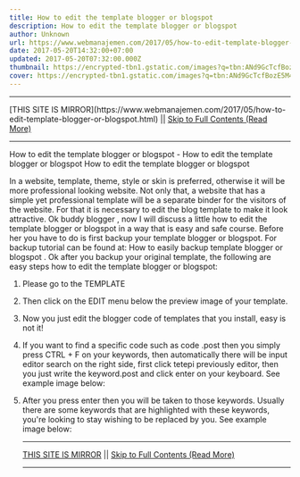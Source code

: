 ```yaml
---
title: How to edit the template blogger or blogspot
description: How to edit the template blogger or blogspot
author: Unknown
url: https://www.webmanajemen.com/2017/05/how-to-edit-template-blogger-or-blogspot.html
date: 2017-05-20T14:32:00+07:00
updated: 2017-05-20T07:32:00.000Z
thumbnail: https://encrypted-tbn1.gstatic.com/images?q=tbn:ANd9GcTcfBozE5M4AU-Bxl7z1Zwhuup0eSbwXVKtTS9N-rJ_je8jOuradHt8nVXX
cover: https://encrypted-tbn1.gstatic.com/images?q=tbn:ANd9GcTcfBozE5M4AU-Bxl7z1Zwhuup0eSbwXVKtTS9N-rJ_je8jOuradHt8nVXX
---
```


<hr/> [THIS SITE IS MIRROR](https://www.webmanajemen.com/2017/05/how-to-edit-template-blogger-or-blogspot.html) || <a href="https://www.webmanajemen.com/2017/05/how-to-edit-template-blogger-or-blogspot.html" rel="follow" class="button" id="read-more">Skip to Full Contents (Read More)</a> <hr/> How to edit the template blogger or blogspot - How to edit the template blogger or blogspot How to edit the template blogger or blogspot


In a website, template, theme, style or skin is preferred, otherwise it will be more professional looking website. Not only that, a website that has a simple yet professional template will be a separate binder for the visitors of the website. For that it is necessary to edit the blog template to make it look attractive.
Ok buddy blogger , now I will discuss a little how to edit the template blogger or blogspot in a way that is easy and safe course.
Before her you have to do is first backup your template blogger or blogspot. For backup tutorial can be found at:
How to easily backup template blogger or blogspot .
Ok after you backup your original template, the following are easy steps how to edit the template blogger or blogspot:
1. Please go to the TEMPLATE

2. Then click on the EDIT menu below the preview image of your template.

3. Now you just edit the blogger code of templates that you install, easy is not it!
4. If you want to find a specific code such as code .post then you simply press CTRL + F on your keywords, then automatically there will be input editor search on the right side, first click tetepi previously editor, then you just write the keyword.post and click enter on your keyboard. See example image below:

5. After you press enter then you will be taken to those keywords. Usually there are some keywords that are highlighted with these keywords, you're looking to stay wishing to be replaced by you. See example image below: <hr/> [THIS SITE IS MIRROR](https://www.webmanajemen.com/2017/05/how-to-edit-template-blogger-or-blogspot.html) || <a href="https://www.webmanajemen.com/2017/05/how-to-edit-template-blogger-or-blogspot.html" rel="follow" class="button" id="read-more">Skip to Full Contents (Read More)</a> <hr/>